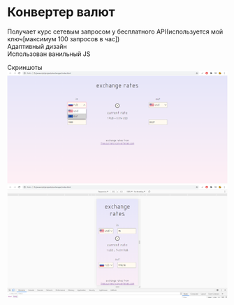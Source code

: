 # Конвертер валют
Получает курс сетевым запросом у бесплатного API(используется мой ключ[максимум 100 запросов в час])  
Адаптивный дизайн  
Использован ванильный JS

Скриншоты
![Скрин](screenshots/screenshot1.png "screenshot1")
![Скрин](screenshots/screenshot2.png "screenshot2")